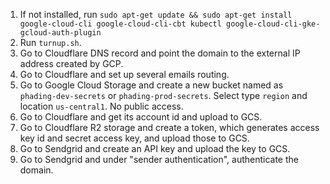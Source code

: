 1. If not installed, run `sudo apt-get update && sudo apt-get install google-cloud-cli google-cloud-cli-cbt kubectl google-cloud-cli-gke-gcloud-auth-plugin`
1. Run `turnup.sh`.
1. Go to Cloudflare DNS record and point the domain to the external IP address created by GCP.
1. Go to Cloudflare and set up several emails routing.
1. Go to Google Cloud Storage and create a new bucket named as `phading-dev-secrets` or `phading-prod-secrets`. Select type `region` and location `us-central1`. No public access.
1. Go to Cloudflare and get its account id and upload to GCS.
1. Go to Cloudflare R2 storage and create a token, which generates access key id and secret access key, and upload those to GCS.
1. Go to Sendgrid and create an API key and upload the key to GCS.
1. Go to Sendgrid and under "sender authentication", authenticate the domain.
